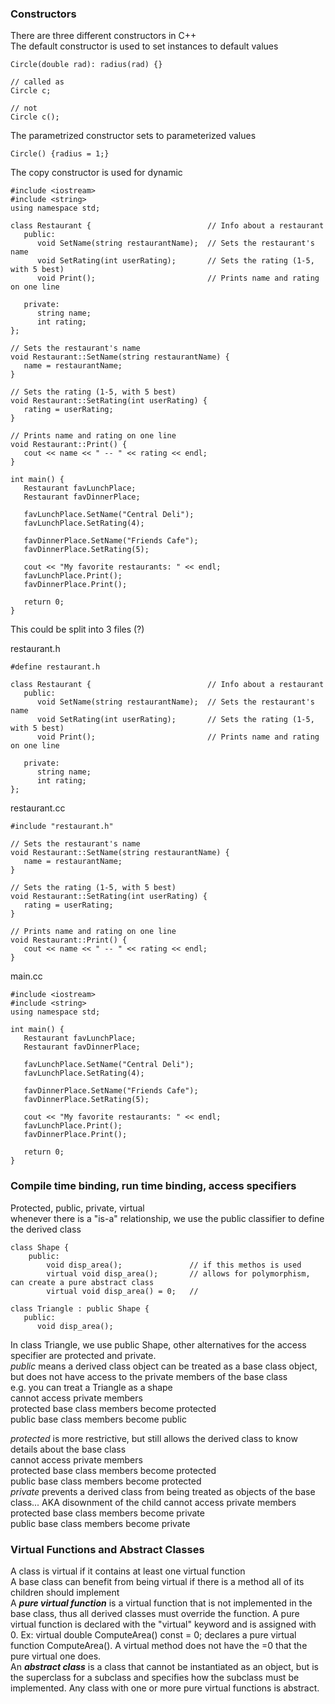 ### Constructors
There are three different constructors in C++  
The default constructor is used to set instances to default values  
```
Circle(double rad): radius(rad) {}
```
```
// called as
Circle c;

// not
Circle c();
```
The parametrized constructor sets to parameterized values  
```
Circle() {radius = 1;}
```
The copy constructor is used for dynamic 

```
#include <iostream>
#include <string>
using namespace std;

class Restaurant {                          // Info about a restaurant
   public:
      void SetName(string restaurantName);  // Sets the restaurant's name
      void SetRating(int userRating);       // Sets the rating (1-5, with 5 best)
      void Print();                         // Prints name and rating on one line
   
   private:
      string name;
      int rating;
};

// Sets the restaurant's name
void Restaurant::SetName(string restaurantName) {
   name = restaurantName;
}

// Sets the rating (1-5, with 5 best)
void Restaurant::SetRating(int userRating) {
   rating = userRating;
}

// Prints name and rating on one line
void Restaurant::Print() {
   cout << name << " -- " << rating << endl;
}

int main() {
   Restaurant favLunchPlace;
   Restaurant favDinnerPlace;
   
   favLunchPlace.SetName("Central Deli");
   favLunchPlace.SetRating(4);
   
   favDinnerPlace.SetName("Friends Cafe");
   favDinnerPlace.SetRating(5);
   
   cout << "My favorite restaurants: " << endl;
   favLunchPlace.Print();
   favDinnerPlace.Print();
   
   return 0;
}
```

This could be split into 3 files (?)
  
restaurant.h
```
#define restaurant.h

class Restaurant {                          // Info about a restaurant
   public:
      void SetName(string restaurantName);  // Sets the restaurant's name
      void SetRating(int userRating);       // Sets the rating (1-5, with 5 best)
      void Print();                         // Prints name and rating on one line
   
   private:
      string name;
      int rating;
};
```
  
restaurant.cc
```
#include "restaurant.h"

// Sets the restaurant's name
void Restaurant::SetName(string restaurantName) {
   name = restaurantName;
}

// Sets the rating (1-5, with 5 best)
void Restaurant::SetRating(int userRating) {
   rating = userRating;
}

// Prints name and rating on one line
void Restaurant::Print() {
   cout << name << " -- " << rating << endl;
}
```
  
main.cc
```
#include <iostream>
#include <string>
using namespace std;

int main() {
   Restaurant favLunchPlace;
   Restaurant favDinnerPlace;
   
   favLunchPlace.SetName("Central Deli");
   favLunchPlace.SetRating(4);
   
   favDinnerPlace.SetName("Friends Cafe");
   favDinnerPlace.SetRating(5);
   
   cout << "My favorite restaurants: " << endl;
   favLunchPlace.Print();
   favDinnerPlace.Print();
   
   return 0;
}
```

### Compile time binding, run time binding, access specifiers
Protected, public, private, virtual  
whenever there is a "is-a" relationship, we use the public classifier to define the derived class

```
class Shape {
	public:
		void disp_area();				// if this methos is used
      	virtual void disp_area();		// allows for polymorphism, can create a pure abstract class
		virtual void disp_area() = 0; 	// 

class Triangle : public Shape {
   public:
      void disp_area();
```
In class Triangle, we use public Shape, other alternatives for the access specifier are protected and private.  
*public* means a derived class object can be treated as a base class object, but does not have access to the private members of the base class  
e.g. you can treat a Triangle as a shape  
cannot access private members  
protected base class members become protected  
public base class members become public  

*protected* is more restrictive, but still allows the derived class to know details about the base class  
cannot access private members  
protected base class members become protected  
public base class members become protected  
*private* prevents a derived class from being treated as objects of the base class... AKA disownment of the child
cannot access private members  
protected base class members become private  
public base class members become private  

### Virtual Functions and Abstract Classes
A class is virtual if it contains at least one virtual function  
A base class can benefit from being virtual if there is a method all of its children should implement  
A ***pure virtual function*** is a virtual function that is not implemented in the base class, thus all derived classes must override the function. A pure virtual function is declared with the "virtual" keyword and is assigned with 0. Ex: virtual double ComputeArea() const = 0; declares a pure virtual function ComputeArea(). A virtual method does not have the =0 that the pure virtual one does.  
An ***abstract class*** is a class that cannot be instantiated as an object, but is the superclass for a subclass and specifies how the subclass must be implemented. Any class with one or more pure virtual functions is abstract.
